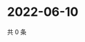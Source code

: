 # 2022-06-10

共 0 条

<!-- BEGIN WEIBO -->
<!-- 最后更新时间 Fri Jun 10 2022 21:33:10 GMT+0800 (China Standard Time) -->

<!-- END WEIBO -->

